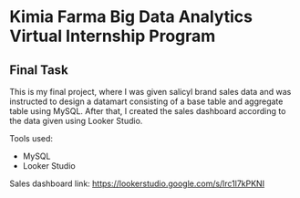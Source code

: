 
# Kimia Farma Big Data Analytics Virtual Internship Program
## Final Task

This is my final project, where I was given salicyl brand sales data and was instructed to design a datamart consisting of a base table and aggregate table using MySQL. After that, I created the sales dashboard according to the data given using Looker Studio.

Tools used:
- MySQL
- Looker Studio

Sales dashboard link:
https://lookerstudio.google.com/s/lrc1l7kPKNI
